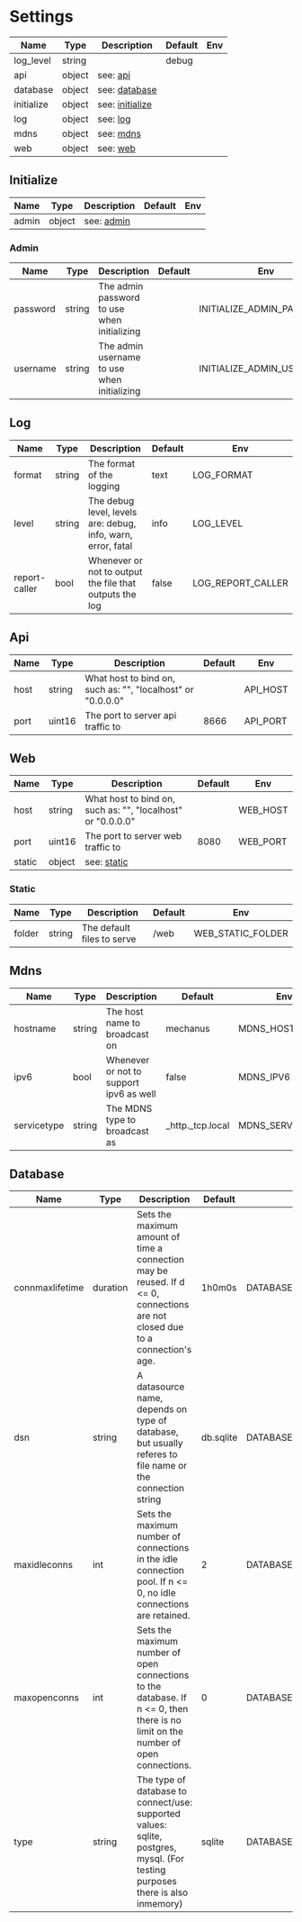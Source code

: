 
# Settings

| Name | Type | Description | Default | Env |
|------|------|-------------|---------|-----|
| log_level | string |  | debug |  |
| api | object | see: [api](#api) |  |  |
| database | object | see: [database](#database) |  |  |
| initialize | object | see: [initialize](#initialize) |  |  |
| log | object | see: [log](#log) |  |  |
| mdns | object | see: [mdns](#mdns) |  |  |
| web | object | see: [web](#web) |  |  |

## Initialize

| Name | Type | Description | Default | Env |
|------|------|-------------|---------|-----|
| admin | object | see: [admin](#admin) |  |  |

### Admin

| Name | Type | Description | Default | Env |
|------|------|-------------|---------|-----|
| password | string | The admin password to use when initializing |  | INITIALIZE_ADMIN_PASSWORD |
| username | string | The admin username to use when initializing |  | INITIALIZE_ADMIN_USERNAME |

## Log

| Name | Type | Description | Default | Env |
|------|------|-------------|---------|-----|
| format | string | The format of the logging | text | LOG_FORMAT |
| level | string | The debug level, levels are: debug, info, warn, error, fatal | info | LOG_LEVEL |
| report-caller | bool | Whenever or not to output the file that outputs the log | false | LOG_REPORT_CALLER |

## Api

| Name | Type | Description | Default | Env |
|------|------|-------------|---------|-----|
| host | string | What host to bind on, such as: "", "localhost" or "0.0.0.0" |  | API_HOST |
| port | uint16 | The port to server api traffic to | 8666 | API_PORT |

## Web

| Name | Type | Description | Default | Env |
|------|------|-------------|---------|-----|
| host | string | What host to bind on, such as: "", "localhost" or "0.0.0.0" |  | WEB_HOST |
| port | uint16 | The port to server web traffic to | 8080 | WEB_PORT |
| static | object | see: [static](#static) |  |  |

### Static

| Name | Type | Description | Default | Env |
|------|------|-------------|---------|-----|
| folder | string | The default files to serve | /web | WEB_STATIC_FOLDER |

## Mdns

| Name | Type | Description | Default | Env |
|------|------|-------------|---------|-----|
| hostname | string | The host name to broadcast on | mechanus | MDNS_HOSTNAME |
| ipv6 | bool | Whenever or not to support ipv6 as well | false | MDNS_IPV6 |
| servicetype | string | The MDNS type to broadcast as | _http._tcp.local | MDNS_SERVICETYPE |

## Database

| Name | Type | Description | Default | Env |
|------|------|-------------|---------|-----|
| connmaxlifetime | duration | Sets the maximum amount of time a connection may be reused. If d <= 0, connections are not closed due to a connection's age. | 1h0m0s | DATABASE_CONNMAXLIFETIME |
| dsn | string | A datasource name, depends on type of database, but usually referes to file name or the connection string | db.sqlite | DATABASE_DSN |
| maxidleconns | int | Sets the maximum number of connections in the idle connection pool. If n <= 0, no idle connections are retained. | 2 | DATABASE_MAXIDLECONNS |
| maxopenconns | int | Sets the maximum number of open connections to the database. If n <= 0, then there is no limit on the number of open connections. | 0 | DATABASE_MAXOPENCONNS |
| type | string | The type of database to connect/use: supported values: sqlite, postgres, mysql. (For testing purposes there is also inmemory) | sqlite | DATABASE_TYPE |
